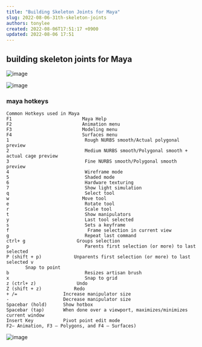 ```yaml
---
title: "Building Skeleton Joints for Maya"
slug: 2022-08-06-31th-skeleton-joints
authors: tonylee
created: 2022-08-06T17:51:17 +0900
updated: 2022-08-06 17:51
---
```


## building skeleton joints for Maya

![image](https://user-images.githubusercontent.com/42961200/183242634-47a050a1-7318-4e42-9cbf-b1ec02c88807.png)

![image](https://user-images.githubusercontent.com/42961200/183242693-80ade49c-aea6-4b29-9191-8d951b8c30e4.png)

### maya hotkeys
```
Common Hotkeys used in Maya
F1                          Maya Help
F2                          Animation menu
F3                          Modeling menu
F4                          Surfaces menu
1                            Rough NURBS smooth/Actual polygonal preview
2                            Medium NURBS smooth/Polygonal smooth + actual cage preview
3                            Fine NURBS smooth/Polygonal smooth preview
4                            Wireframe mode
5                            Shaded mode
6                            Hardware texturing
7                            Show light simulation
q                            Select tool
w                           Move tool
e                            Rotate tool
r                            Scale tool
t                            Show manipulators
y                            Last tool selected
s                            Sets a keyframe
f                             Frame selection in current view
g                            Repeat last command
ctrl+ g                   Groups selection
p                            Parents first selection (or more) to last selected
P (shift + p)            Unparents first selection (or more) to last selected v                     
       Snap to point
b                            Resizes artisan brush
x                            Snap to grid
z (ctrl+ z)               Undo
Z (shift + z)            Redo
+ /=                 Increase manipulator size
-                    Decrease manipulator size 
Spacebar (hold)      Show hotbox
Spacebar (tap)       When done over a viewport, maximizes/minimizes current window 
Insert Key           Pivot point edit mode
F2– Animation, F3 – Polygons, and F4 – Surfaces)

```

![image](https://user-images.githubusercontent.com/42961200/183243729-803b63ee-af70-4d0b-b557-6d3ad0a6155b.png)

